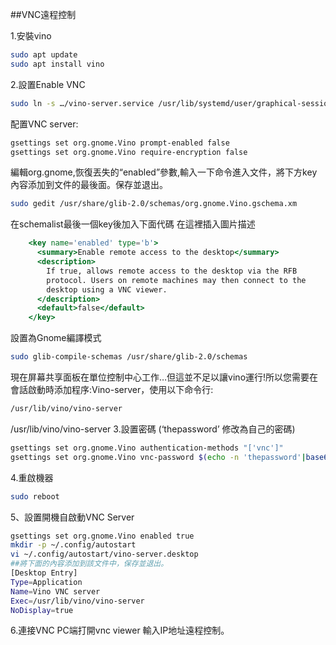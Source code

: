##VNC遠程控制

1.安裝vino

```bash
sudo apt update
sudo apt install vino
```

2.設置Enable VNC
```bash
sudo ln -s …/vino-server.service /usr/lib/systemd/user/graphical-session.target.wants
```

配置VNC server:

```bash
gsettings set org.gnome.Vino prompt-enabled false
gsettings set org.gnome.Vino require-encryption false
```

編輯org.gnome,恢復丟失的“enabled”參數,輸入一下命令進入文件，將下方key內容添加到文件的最後面。保存並退出。

```bash
sudo gedit /usr/share/glib-2.0/schemas/org.gnome.Vino.gschema.xm
```

在schemalist最後一個key後加入下面代碼
在這裡插入圖片描述

```jsx
    <key name='enabled' type='b'>
      <summary>Enable remote access to the desktop</summary>
      <description>
        If true, allows remote access to the desktop via the RFB
        protocol. Users on remote machines may then connect to the
        desktop using a VNC viewer.
      </description>
      <default>false</default>
    </key>
```

設置為Gnome編譯模式

```bash
sudo glib-compile-schemas /usr/share/glib-2.0/schemas
```

現在屏幕共享面板在單位控制中心工作…但這並不足以讓vino運行!所以您需要在會話啟動時添加程序:Vino-server，使用以下命令行:

```bash
/usr/lib/vino/vino-server
```

/usr/lib/vino/vino-server
3.設置密碼
(‘thepassword’ 修改為自己的密碼)

```bash
gsettings set org.gnome.Vino authentication-methods "['vnc']"
gsettings set org.gnome.Vino vnc-password $(echo -n 'thepassword'|base64)
```

4.重啟機器

```bash
sudo reboot
```

5、設置開機自啟動VNC Server

```bash
gsettings set org.gnome.Vino enabled true
mkdir -p ~/.config/autostart
vi ~/.config/autostart/vino-server.desktop
##將下面的內容添加到該文件中，保存並退出。
[Desktop Entry]
Type=Application
Name=Vino VNC server
Exec=/usr/lib/vino/vino-server
NoDisplay=true
```

6.連接VNC
PC端打開vnc viewer 輸入IP地址遠程控制。
